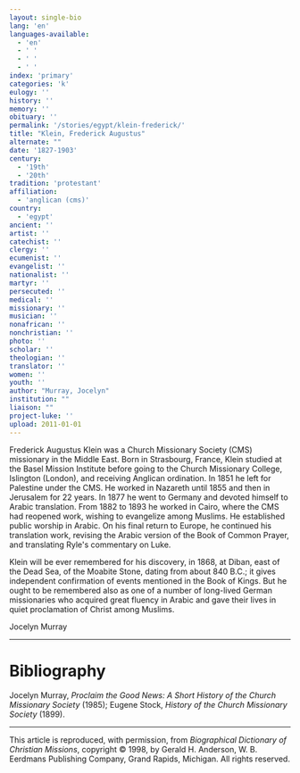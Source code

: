 ```yaml
---
layout: single-bio
lang: 'en'
languages-available:
  - 'en'
  - ' '
  - ' '
  - ' '
index: 'primary'
categories: 'k'
eulogy: ''
history: ''
memory: ''
obituary: ''
permalink: '/stories/egypt/klein-frederick/'
title: "Klein, Frederick Augustus"
alternate: ""
date: '1827-1903'
century:
  - '19th'
  - '20th'
tradition: 'protestant'
affiliation:
  - 'anglican (cms)'
country:
  - 'egypt'
ancient: ''
artist: ''
catechist: ''
clergy: ''
ecumenist: ''
evangelist: ''
nationalist: ''
martyr: ''
persecuted: ''
medical: ''
missionary: ''
musician: ''
nonafrican: ''
nonchristian: ''
photo: ''
scholar: ''
theologian: ''
translator: ''
women: ''
youth: ''
author: "Murray, Jocelyn"
institution: ""
liaison: ""
project-luke: ''
upload: 2011-01-01
---
```




Frederick Augustus Klein was a Church Missionary Society (CMS) missionary in the Middle East. Born in Strasbourg, France, Klein studied at the Basel Mission Institute before going to the Church Missionary College, Islington (London), and receiving Anglican ordination. In 1851 he left for Palestine under the CMS. He worked in Nazareth until 1855 and then in Jerusalem for 22 years. In 1877 he went to Germany and devoted himself to Arabic translation. From 1882 to 1893 he worked in Cairo, where the CMS had reopened work, wishing to evangelize among Muslims. He established public worship in Arabic. On his final return to Europe, he continued his translation work, revising the Arabic version of the Book of Common Prayer, and translating Ryle's commentary on Luke.

Klein will be ever remembered for his discovery, in 1868, at Diban, east of the Dead Sea, of the Moabite Stone, dating from about 840 B.C.; it gives independent confirmation of events mentioned in the Book of Kings. But he ought to be remembered also as one of a number of long-lived German missionaries who acquired great fluency in Arabic and gave their lives in quiet proclamation of Christ among Muslims.

Jocelyn Murray

---

# Bibliography

Jocelyn Murray, *Proclaim the Good News: A Short History of the Church Missionary Society* (1985); Eugene Stock, *History of the Church Missionary Society* (1899).

---

This article is reproduced, with permission, from *Biographical Dictionary of Christian Missions*, copyright © 1998, by Gerald H. Anderson, W. B. Eerdmans Publishing Company, Grand Rapids, Michigan. All rights reserved.